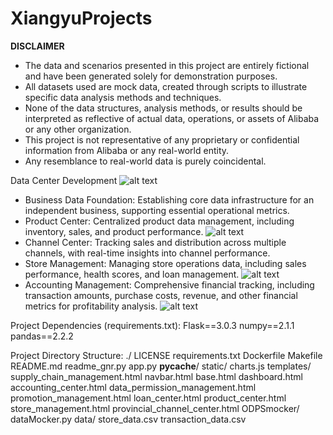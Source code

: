 # XiangyuProjects


__DISCLAIMER__
- The data and scenarios presented in this project are entirely fictional and have been generated solely for demonstration purposes.
- All datasets used are mock data, created through scripts to illustrate specific data analysis methods and techniques. 
- None of the data structures, analysis methods, or results should be interpreted as reflective of actual data, operations, or assets of Alibaba or any other organization. 
- This project is not representative of any proprietary or confidential information from Alibaba or any real-world entity. 
- Any resemblance to real-world data is purely coincidental.

Data Center Development
![alt text](images/image-5.png)
- Business Data Foundation: Establishing core data infrastructure for an independent business, supporting essential operational metrics.
- Product Center: Centralized product data management, including inventory, sales, and product performance.
![alt text](images/image-6.png)
- Channel Center: Tracking sales and distribution across multiple channels, with real-time insights into channel performance.
- Store Management: Managing store operations data, including sales performance, health scores, and loan management.
![alt text](images/image-7.png)
- Accounting Management: Comprehensive financial tracking, including transaction amounts, purchase costs, revenue, and other financial metrics for profitability analysis.
![alt text](images/image-8.png)



Project Dependencies (requirements.txt):
Flask==3.0.3
numpy==2.1.1
pandas==2.2.2


Project Directory Structure:
./
    LICENSE
    requirements.txt
    Dockerfile
    Makefile
    README.md
    readme_gnr.py
    app.py
    __pycache__/
    static/
        charts.js
    templates/
        supply_chain_management.html
        navbar.html
        base.html
        dashboard.html
        accounting_center.html
        data_permission_management.html
        promotion_management.html
        loan_center.html
        product_center.html
        store_management.html
        provincial_channel_center.html
    ODPSmocker/
        dataMocker.py
    data/
        store_data.csv
        transaction_data.csv
